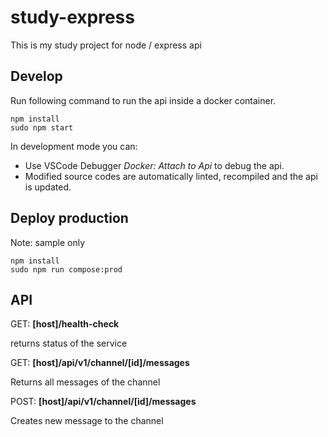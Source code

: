 # study-express
This is my study project for node / express api

## Develop
Run following command to run the api inside a docker container.
```
npm install
sudo npm start
```

In development mode you can:
* Use VSCode Debugger *Docker: Attach to Api* to debug the api.
* Modified source codes are automatically linted, recompiled and the api is updated.

## Deploy production
Note: sample only
```
npm install
sudo npm run compose:prod
```

## API
GET:
**[host]/health-check**

returns status of the service

GET:
**[host]/api/v1/channel/[id]/messages**

Returns all messages of the channel

POST:
**[host]/api/v1/channel/[id]/messages**

Creates new message to the channel
